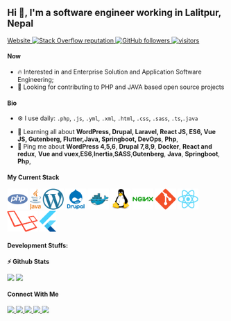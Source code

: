 ## Hi 👋, I'm a software engineer working in Lalitpur, Nepal

<p align="left">
  <a href="https://riteelama.com.np">
    Website
  </a>
  <a href="https://stackoverflow.com/users/6037636/rajan-lama">
    <img alt="Stack Overflow reputation" src="https://img.shields.io/stackexchange/stackoverflow/r/6037636?color=orange&label=reputation&logo=stackoverflow">
  </a>
  <a href="https://github.com/riteelama/?tab=followers">
    <img alt="GitHub followers" src="https://img.shields.io/github/followers/riteelama?color=green&logo=github">
  </a>
  <a href="https://github.com/riteelama/">
    <img src="https://komarev.com/ghpvc/?username=riteelama" alt="visitors" />
  </a>

</p>

#### Now

<!-- - ✨ Contributing to [code-pixelz-media](https://github.com/code-pixelz-media/); -->
- :fire: Interested in and Enterprise Solution and Application Software Engineering;
- :calendar: Looking for contributing to PHP and JAVA based open source projects

#### Bio

<!-- - 🏢 I'm currently working at **CODE PIXELZ MEDIA PVT. LTD.** -->
- ⚙️ I use daily: `.php`, `.js`, `.yml`, `.xml`, `.html`, `.css`, `.sass`, `.ts`,`.java`
<!-- - 🌍 I'm mostly active within the **WordPress Community** -->
- 🌱 Learning all about **WordPress, Drupal, Laravel, React JS, ES6, Vue JS, Gutenberg, Flutter,Java, Springboot, DevOps**, **Php**,
- 💬 Ping me about **WordPress 4,5,6**, **Drupal 7,8,9**, **Docker**, **React and redux**, **Vue and vuex**,**ES6**,**Inertia**,**SASS**,**Gutenberg**, **Java**, **Springboot**, **Php**,
<!-- - 📫 Reach me: [twitter.com/riteelama](https://twitter.com/riteelama) -->
<!-- - 📝 Checkout my [Resume](files/resume.pdf). -->

#### My Current Stack

<img height="48" src="img/php.svg" alt="php"> <img height="48" src="img/java.svg" alt="Java"> <img height="48" src="img/wordpress.svg" alt="WordPress"> <img height="48" src="img/drupal.svg" alt="Drupal"> <img height="48" src="img/docker-original.svg" alt="Docker"> <img height="48" src="img/linux-original.svg" alt="linux"> <img height="48" src="img/nginx-original.svg" alt="nginx"> <img height="48" src="img/git-original.svg" alt="git"> <img height="48" src="img/react-original.svg" alt="react"> <img height="48" src="img/laravel.svg" alt="Laravel"> <img height="48" src="img/flutter.svg" alt="Flutter">

#### Development Stuffs:

<b>⚡ Github Stats</b>

<p float="left">
<img height="180em" src="https://github-readme-stats.vercel.app/api?username=riteelama&show_icons=true&hide_border=true&&count_private=true&include_all_commits=true" /> 
<img height="180em" src="https://github-readme-stats.vercel.app/api/top-langs/?username=riteelama&show_icons=true&hide_border=true&layout=compact&langs_count=8"/>
</p>

#### Connect With Me

<p left="center">
<a href="https://profile.wordpress.org/lamarajan">
  <img src="https://img.shields.io/badge/wordpress-%23000000.svg?&style=for-the-badge&logo=wordpress&logoColor=white" height=25>
</a>

<a href="https://twitter.com/riteelama">
  <img src="https://img.shields.io/badge/twitter-%231DA1F2.svg?&style=for-the-badge&logo=twitter&logoColor=white" height=25>
</a> 
<a href="https://www.linkedin.com/in/rajan-lama-6b886871/">
  <img src="https://img.shields.io/badge/linkedin-%230077B5.svg?&style=for-the-badge&logo=linkedin&logoColor=white" height=25>
</a> 
<a href="https://www.facebook.com/rajan.lama786/">
  <img src="https://img.shields.io/badge/Facebook-1877F2?style=for-the-badge&logo=facebook&logoColor=white" height=25>
</a>
<a href="mailto:rajan.lama786@gmail.com">
  <img src="	https://img.shields.io/badge/Gmail-D14836?style=for-the-badge&logo=gmail&logoColor=white" height=25>
</a>
</p>
